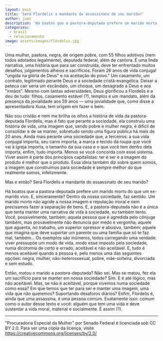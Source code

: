 ```yaml
---
layout: post
title: 'Será Flordelis a mandante do assassinato de seu marido?'
author: juan
description: 'Há boatos que a pastora-deputada prefere um marido morto do que um ex-marido vivo. E, sinceramente? Dentro da nossa sociedade, faz sentido.'
categories:
  - brasil
  - relacionamento
image: assets/images/flordelis.jpg
---
```

Uma mulher, pastora, negra, de origem pobre, com 55 filhos adotivos (nem todos adotados legalmente), deputada federal, além de cantora. É uma linda narrativa, uma história que para ser construída, deve ter enfrentado muitos desafios, julgamentos alheios e sacrifícios. Foram 26 anos de vida conjugal "ungida na glória de Deus" e na aceitação do povo." Um casamento, um contrato, legitimado perante Deus e a sociedade cristã-evangélica. Deixar a peteca cair seria um escândalo, um choque, um desagrado a Deus e aos "irmãos". Mesmo com tantas adversidades, Deus glorificou a Flordelis e a deu de tudo: filhos, casamento estável (?), templos e um mandato, além da presença da jovialidade aos 59 anos — uma jovialidade que, como disse a apresentadora Xuxa, tem origem em fazer o bem.

Não sou cristão e nem me brilha os olhos a história de vida da pastora-deputada Flordelis, mas é fato que perante a sociedade, ela construiu uma história de vida, uma imagem que, sendo pobre e mulher negra, é difícil de consolidar e de se manter, sobretudo sendo uma figura pública há mais de 20 anos. Ainda mais perante uma sociedade que, a terceiros: a sua vida conjugal importa, seu carro importa, a marca e tecido da roupa que você vai à igreja importa, o tamanho da sua casa e o que você tem dentro dela importa, enfim, tudo importa. Menos se você concorda com esse sistema. Viver assim é parte dos princípios capitalistas: ter é ser e a imagem do produto é melhor que o produto. Essa ideia também diz sobre quem somos, a imagem que construímos para sociedade é sempre melhor do que realmente somos, infelizmente.

Mas e então? Será Flordelis a mandante do assassinato de seu marido?

Há boatos que a pastora-deputada prefere um marido morto do que um ex-marido vivo. E, sinceramente? Dentro da nossa sociedade, faz sentido. Um marido morto não agride a nossa imagem e reputação moral e nem precisamos fazer a separação de bens. E, a pastora-deputada não é a única que tenta manter uma narrativa de vida à sociedade, eu também tento. Você, possivelmente, também; aquela pessoa que é agredida pelo cônjuge também, mas provavelmente não denuncia por medo e vergonha; aquele que aguenta, no trabalho, um superior opressor e abusivo, também; aquele que imagina que deve suportar um parente ou uma família que só te faz mal, também… Os exemplos são inúmeros, todos carregando uma verdade: viver pressupõe um modo de vida, modo esse imposto pela sociedade, numa dicotomia de certo e errado, aceitável e não aceitável. E, tudo é menos aceitável quando a pessoa é, pelo menos uma das seguintes opções: negra, mulher, não-heterossexual, pobre, mãe-solteira, divorciada e sem estudo.

Então, matou o marido a pastora-deputada? Não sei. Mas se matou, fez ela um sacrifício para se manter em nossa sociedade? Sim. E é até lógico, mas não aceitável. Mas, se não é aceitável, porque vivemos numa sociedade como essa? Em que temos que ter para ser e manter uma imagem, uma vida que não queremos? Suportando desaforos diários? Enfim, Flordelis é, ainda que uma assassina, é uma pessoa comum. Exatamente isso: comum como o autor desse texto e você: alguém que tem uma vida e deve sustentar a vida moral, material e socialmente. É assim (?).

---
"Procuradoria Especial da Mulher" por Senado Federal é licenciada sob CC BY 2.0. Para ver uma cópia da licença, visite https://creativecommons.org/licenses/by/2.0/
